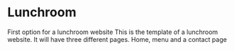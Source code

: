 # Lunchroom
First option for a lunchroom website
This is the template of a lunchroom website. It will have three different pages. 
Home, menu and a contact page
